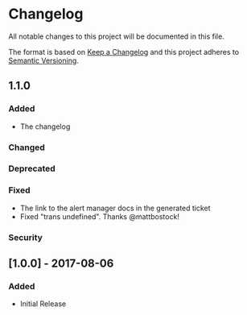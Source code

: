 # Changelog
All notable changes to this project will be documented in this file.

The format is based on [Keep a Changelog](http://keepachangelog.com/en/1.0.0/)
and this project adheres to [Semantic Versioning](http://semver.org/spec/v2.0.0.html).

## 1.1.0

### Added
- The changelog

### Changed

### Deprecated

### Fixed
- The link to the alert manager docs in the generated ticket
- Fixed "trans undefined". Thanks @mattbostock!

### Security

## [1.0.0] - 2017-08-06

### Added
- Initial Release
